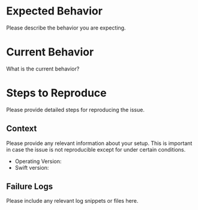 # Expected Behavior 
 
Please describe the behavior you are expecting. 
 
# Current Behavior 
 
What is the current behavior? 
 
# Steps to Reproduce 
 
Please provide detailed steps for reproducing the issue. 
 
## Context  
 
Please provide any relevant information about your setup. This is important in case the issue is not reproducible except for under certain conditions. 
 
* Operating Version: 
* Swift version: 
 
## Failure Logs 
 
Please include any relevant log snippets or files here. 
